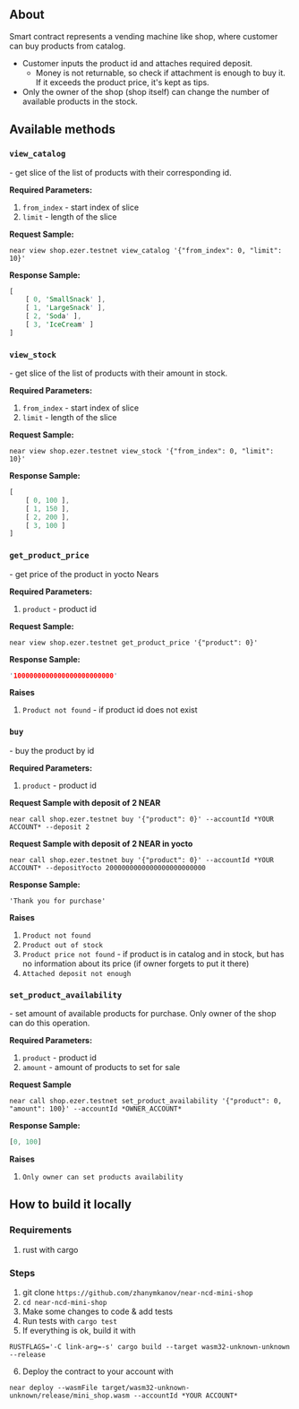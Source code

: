 ## About
Smart contract represents a vending machine like shop, where customer can buy products from catalog. 
- Customer inputs the product id and attaches required deposit. 
    - Money is not returnable, so check if attachment is enough to buy it. 
      If it exceeds the product price, it's kept as tips.
- Only the owner of the shop (shop itself) can change the number of available products in the stock.

## Available methods
### `view_catalog`
\- get slice of the list of products with their corresponding id.

**Required Parameters:**
1. `from_index` - start index of slice
2. `limit` - length of the slice

**Request Sample:**
```
near view shop.ezer.testnet view_catalog '{"from_index": 0, "limit": 10}'
```
**Response Sample:**
```rust
[
    [ 0, 'SmallSnack' ],
    [ 1, 'LargeSnack' ],
    [ 2, 'Soda' ],
    [ 3, 'IceCream' ]
]
```

### `view_stock`
\- get slice of the list of products with their amount in stock.

**Required Parameters:**
1. `from_index` - start index of slice
2. `limit` - length of the slice

**Request Sample:**
```
near view shop.ezer.testnet view_stock '{"from_index": 0, "limit": 10}'
```
**Response Sample:**
```rust
[
    [ 0, 100 ],
    [ 1, 150 ],
    [ 2, 200 ],
    [ 3, 100 ]
]
```

### `get_product_price`  
\- get price of the product in yocto Nears

**Required Parameters:**
1. `product` - product id

**Request Sample:**
```
near view shop.ezer.testnet get_product_price '{"product": 0}'
```
**Response Sample:**
```rust
'1000000000000000000000000'
```
**Raises**
1. `Product not found` - if product id does not exist

### `buy` 
\- buy the product by id

**Required Parameters:**
1. `product` - product id

**Request Sample with deposit of 2 NEAR**
```
near call shop.ezer.testnet buy '{"product": 0}' --accountId *YOUR ACCOUNT* --deposit 2
```
**Request Sample with deposit of 2 NEAR in yocto**
```
near call shop.ezer.testnet buy '{"product": 0}' --accountId *YOUR ACCOUNT* --depositYocto 2000000000000000000000000
```
**Response Sample:**
```
'Thank you for purchase'
```
**Raises**
1. `Product not found`
2. `Product out of stock`
3. `Product price not found` - if product is in catalog and in stock, but has no information about its price (if owner forgets to put it there)
4. `Attached deposit not enough`

### `set_product_availability` 
\- set amount of available products for purchase. Only owner of the shop can do this operation.

**Required Parameters:**
1. `product` - product id
2. `amount` - amount of products to set for sale

**Request Sample**
```
near call shop.ezer.testnet set_product_availability '{"product": 0, "amount": 100}' --accountId *OWNER_ACCOUNT*
```
**Response Sample:**
```rust
[0, 100]
```
**Raises**
1. `Only owner can set products availability`

## How to build it locally
### Requirements
1. rust with cargo
### Steps
1. git clone `https://github.com/zhanymkanov/near-ncd-mini-shop`
2. `cd near-ncd-mini-shop`
3. Make some changes to code & add tests
4. Run tests with `cargo test`
5. If everything is ok, build it with

```
RUSTFLAGS='-C link-arg=-s' cargo build --target wasm32-unknown-unknown --release
```

6. Deploy the contract to your account with
```
near deploy --wasmFile target/wasm32-unknown-unknown/release/mini_shop.wasm --accountId *YOUR ACCOUNT*
```
